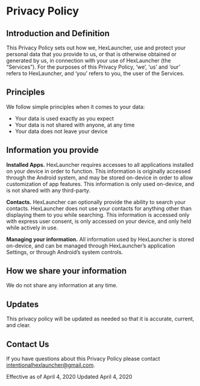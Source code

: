 # Privacy Policy


## Introduction and Definition
This Privacy Policy sets out how we, HexLauncher, use and protect your personal data that you provide to us, or that is otherwise obtained or generated by us, in connection with your use of HexLauncher (the “Services”). For the purposes of this Privacy Policy, ‘we’, ‘us’ and ‘our’ refers to HexLauncher, and ‘you’ refers to you, the user of the Services.

## Principles
We follow simple principles when it comes to your data:
- Your data is used exactly as you expect
- Your data is not shared with anyone, at any time
- Your data does not leave your device

## Information you provide
**Installed Apps.** HexLauncher requires accesses to all applications installed on your device in order to function. This information is originally accessed through the Android system, and may be stored on-device in order to allow customization of app features. This information is only used on-device, and is not shared with any third-party.

**Contacts.** HexLauncher can optionally provide the ability to search your contacts. HexLauncher does not use your contacts for anything other than displaying them to you while searching. This information is accessed only with express user consent, is only accessed on your device, and only held while actively in use.

**Managing your information.** All information used by HexLauncher is stored on-device, and can be managed through HexLauncher’s application Settings, or through Android’s system controls.

## How we share your information
We do not share any information at any time.

## Updates
This privacy policy will be updated as needed so that it is accurate, current, and clear.

## Contact Us
If you have questions about this Privacy Policy please contact intentionalhexlauncher@gmail.com.


Effective as of April 4, 2020
Updated April 4, 2020
